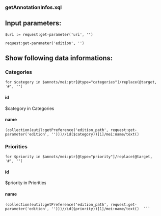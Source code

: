 ### getAnnotationInfos.xql
## Input parameters:
```
$uri := request:get-parameter('uri', '')

request:get-parameter('edition', '')
```
## Show following data informations:
### Categories
```
for $category in $annots/mei:ptr[@type="categories"]/replace(@target, '#', '')
```
#### id
$category in Categories
#### name
```
(collection(eutil:getPreference('edition_path', request:get-parameter('edition', '')))//id($category))[1]/mei:name/text()
```
### Priorities
```
for $priority in $annots/mei:ptr[@type="priority"]/replace(@target, '#', '')
```
#### id
$priority in Priorities
#### name
```
(collection(eutil:getPreference('edition_path', request:get-parameter('edition', '')))//id($priority))[1]/mei:name/text()  ```
            





